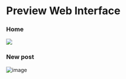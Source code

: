 # Preview Web Interface

### Home
<img src="https://i.imgur.com/EuPtrQm.png"/>

### New post
![image](https://imgur.com/mn6N30c.png)

